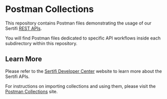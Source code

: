 # Postman Collections

This repository contains Postman files demonstrating the usage of our Sertifi [REST APIs](https://api.sertifi.com/swagger/index.html).

You will find Postman files dedicated to specific API workflows inside each subdirectory within this repository.

## Learn More

Please refer to the [Sertifi Developer Center](https://corp.sertifi.com/developer-center/) website to learn more about the Sertifi APIs.

For instructions on importing collections and using them, please visit the [Postman Collections](https://learning.postman.com/docs/getting-started/importing-and-exporting-data/#importing-data-into-postman) site.
